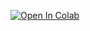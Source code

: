 [![Open In Colab](https://colab.research.google.com/assets/colab-badge.svg)](https://colab.research.google.com/drive/1pcEUKizjng3-ddNBlesd1EGXq39PHzTU?usp=sharing)
